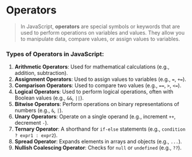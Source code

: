 # Operators

> In JavaScript, **operators** are special symbols or keywords that are used to perform operations on variables and values. They allow you to manipulate data, compare values, or assign values to variables.
> 

### **Types of Operators in JavaScript**:

1. **Arithmetic Operators**: Used for mathematical calculations (e.g., addition, subtraction).
2. **Assignment Operators**: Used to assign values to variables (e.g., `=`, `+=`).
3. **Comparison Operators**: Used to compare two values (e.g., `==`, `>`, `<=`).
4. **Logical Operators**: Used to perform logical operations, often with Boolean values (e.g., `&&`, `||`).
5. **Bitwise Operators**: Perform operations on binary representations of numbers (e.g., `&`, `|`).
6. **Unary Operators**: Operate on a single operand (e.g., increment `++`, decrement `-`).
7. **Ternary Operator**: A shorthand for `if-else` statements (e.g., `condition ? expr1 : expr2`).
8. **Spread Operator**: Expands elements in arrays and objects (e.g., `...`).
9. **Nullish Coalescing Operator**: Checks for `null` or `undefined` (e.g., `??`).